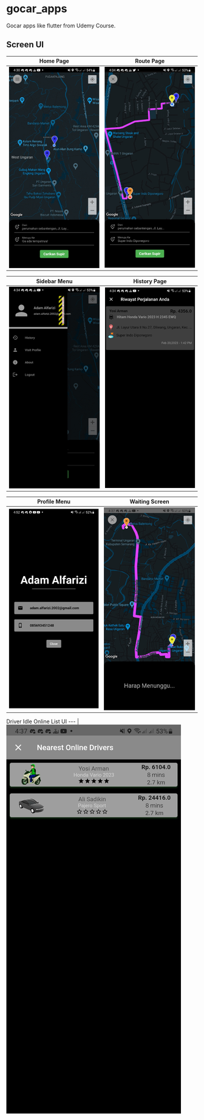 # gocar_apps

Gocar apps like flutter from Udemy Course.

## Screen UI

Home Page | Route Page
--- | --- 
![](https://github.com/admalfrizi/gocar_apps_like_flutter/blob/master/screenshots/Screenshot_20230401_163010.jpg) | ![](https://github.com/admalfrizi/gocar_apps_like_flutter/blob/master/screenshots/Screenshot_20230401_163407.jpg) 

Sidebar Menu | History Page
--- | --- 
![](https://github.com/admalfrizi/gocar_apps_like_flutter/blob/master/screenshots/Screenshot_20230401_163433.jpg) | ![](https://github.com/admalfrizi/gocar_apps_like_flutter/blob/master/screenshots/Screenshot_20230401_163438.jpg) 

Profile Menu | Waiting Screen
--- | --- 
![](https://github.com/admalfrizi/gocar_apps_like_flutter/blob/master/screenshots/Screenshot_20230401_165222.jpg) | ![](https://github.com/admalfrizi/gocar_apps_like_flutter/blob/master/screenshots/Screenshot_20230401_163744.jpg) 

Driver Idle Online List UI
--- |
![](https://github.com/admalfrizi/gocar_apps_like_flutter/blob/master/screenshots/Screenshot_20230401_163729.jpg)
